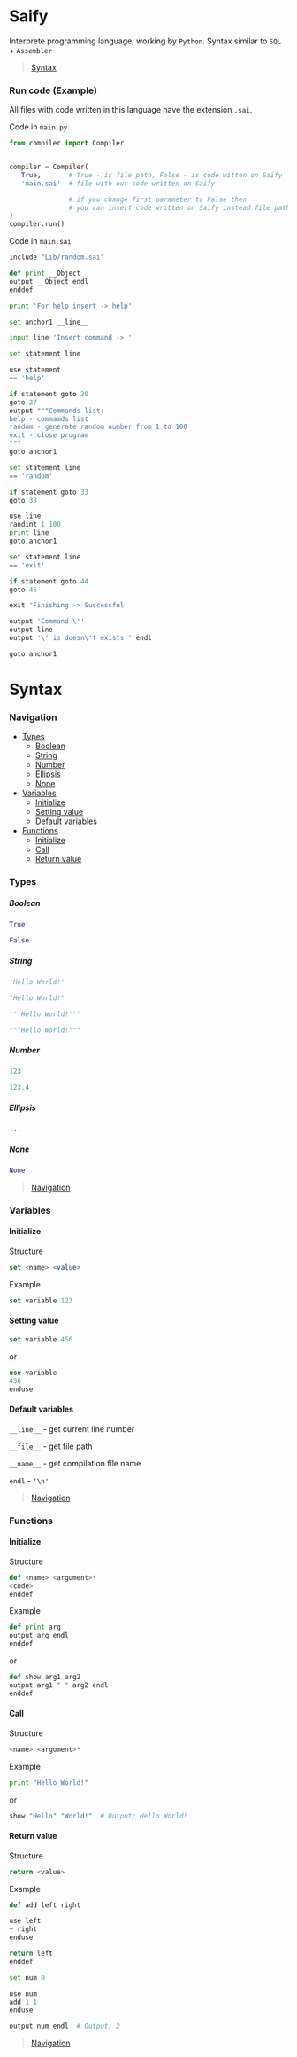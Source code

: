 # Saify

Interprete programming language, working by `Python`. Syntax similar to `SQL` + `Assembler`

> [Syntax](#syntax)

### Run code (Example)
All files with code written in this language have the extension `.sai`.

Code in `main.py`
```py
from compiler import Compiler


compiler = Compiler(
   True,       # True - is file path, False - is code witten on Saify
   'main.sai'  # file with our code written on Saify

               # if you change first parameter to False then
               # you can insert code written on Saify instead file path
)
compiler.run()
```

Code in `main.sai`
```py
include "Lib/random.sai"

def print __Object
output __Object endl
enddef

print 'For help insert -> help'

set anchor1 __line__

input line 'Insert command -> '

set statement line

use statement
== 'help'

if statement goto 20
goto 27
output """Commands list:
help - commamds list
random - generate random number from 1 to 100
exit - close program
"""
goto anchor1

set statement line
== 'random'

if statement goto 33
goto 38

use line
randint 1 100
print line
goto anchor1

set statement line
== 'exit'

if statement goto 44
goto 46

exit 'Finishing -> Successful'

output 'Command \''
output line
output '\' is doesn\'t exists!' endl

goto anchor1
```

# Syntax
### Navigation
[navigation]: #navigation

- [Types](#types)
   - [Boolean](#boolean)
   - [String](#string)
   - [Number](#number)
   - [Ellipsis](#ellipsis)
   - [None](#none)
- [Variables](#variables)
   - [Initialize](#initialize)
   - [Setting value](#setting-value)
   - [Default variables](#default-variables)
- [Functions](#functions)
   - [Initialize](#initialize-1)
   - [Call](#call)
   - [Return value](#return-value)

### Types
##### Boolean
```py
True
```
```py
False
```
##### String
```py
'Hello World!'
```
```py
"Hello World!"
```
```py
'''Hello World!'''
```
```py
"""Hello World!"""
```
##### Number
```py
123
```
```py
123.4
```
##### Ellipsis
```py
...
```
##### None
```py
None
```
> [Navigation]

### Variables
#### Initialize
Structure
```sql
set <name> <value>
```

Example
```sql
set variable 123
```

#### Setting value
```sql
set variable 456
```
or
```sql
use variable
456
enduse
```

#### Default variables
`__line__` - get current line number

`__file__` - get file path

`__name__` - get compilation file name

`endl` - `'\n'`

> [Navigation]

### Functions
#### Initialize
Structure
```py
def <name> <argument>*
<code>
enddef
```

Example
```py
def print arg
output arg endl
enddef
```
or
```py
def show arg1 arg2
output arg1 " " arg2 endl
enddef
```

#### Call
Structure
```py
<name> <argument>*
```
Example
```py
print "Hello World!"
```
or
```py
show "Hello" "World!"  # Output: Hello World!
```

#### Return value
Structure
```py
return <value>
```
Example
```py
def add left right

use left
+ right
enduse

return left
enddef

set num 0

use num
add 1 1
enduse

output num endl  # Output: 2
```

> [Navigation]
